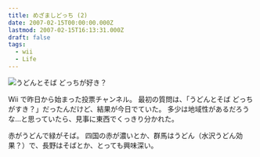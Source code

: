 ```yaml
---
title: めざましどっち (2)
date: 2007-02-15T00:00:00.000Z
lastmod: 2007-02-15T16:13:31.000Z
draft: false
tags:
  - wii
  - Life
---
```


![うどんとそば どっちが好き？](@/assets/flickr/391196299.jpg "うどんとそば どっちが好き？")

Wii で昨日から始まった投票チャンネル。 最初の質問は、「うどんとそば どっちがすき？」だったんだけど、結果が今日でていた。 多少は地域性があるだろうな…と思っていたら、見事に東西でくっきり分かれた。

赤がうどんで緑がそば。 四国の赤が濃いとか、群馬はうどん（水沢うどん効果？）で、長野はそばとか、とっても興味深い。

